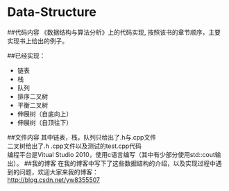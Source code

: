 # Data-Structure
##代码内容
《数据结构与算法分析》上的代码实现,
按照该书的章节顺序，主要实现书上给出的例子。 

##已经实现：
- 链表
- 栈
- 队列
- 排序二叉树
- 平衡二叉树
- 伸展树（自底向上）
- 伸展树（自顶往下）

##文件内容
其中链表，栈，队列只给出了.h与.cpp文件  
二叉树给出了.h .cpp文件以及测试的test.cpp代码  
编程平台是Vitual Studio 2010，使用c语言编写（其中有少部分使用std::cout输出）。
##我的博客
在我的博客中写下了这些数据结构的介绍，以及实现过程中遇到的问题，欢迎大家来我的博客：  
http://blog.csdn.net/yw8355507